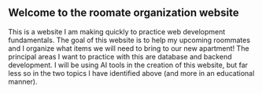 ## Welcome to the roomate organization website
This is a website I am making quickly to practice web development fundamentals. The goal of this website is to help my upcoming roommates and I organize what items we will need to bring to our new apartment! The principal areas I want to practice with this are database and backend development. I will be using AI tools in the creation of this website, but far less so in the two topics I have identified above (and more in an educational manner).